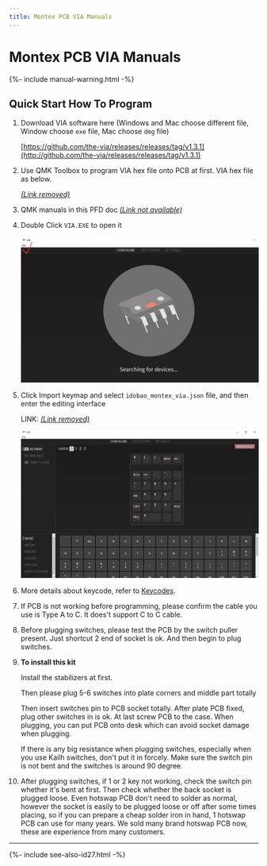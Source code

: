 ```yaml
---
title: Montex PCB VIA Manuals
---
```


# Montex PCB VIA Manuals

{%- include manual-warning.html -%}

## Quick Start How To Program

1.  Download VIA software here (Windows and Mac choose different file, Window choose `exe` file, Mac choose `dmg` file)

    [https://github.com/the-via/releases/releases/tag/v1.3.1](http://github.com/the-via/releases/releases/tag/v1.3.1)

2.  Use QMK Toolbox to program VIA hex file onto PCB at first. VIA hex file as below.

    [*(Link removed)*]()

3.  QMK manuals in this PFD doc [*(Link not available)*]()

3.  Double Click `VIA.EXE` to open it
 
    <img src="image-4.jpg" width="640" style="max-width: 100%;">

4.  Click Import keymap and select `idobao_montex_via.json` file, and then enter the editing interface

    LINK: [*(Link removed)*]()

    <img src="image-5.jpg" width="640" style="max-width: 100%;">    

6.  More details about keycode, refer to [Keycodes](https://docs.qmk.fm/#/keycodes).

7.  If PCB is not working before programming, please confirm the cable you use is Type A to C. It does't support C to C cable.

8.  Before plugging switches, please test the PCB by the switch puller present. Just shortcut 2 end of socket is ok. And then begin to plug switches.

9.  **To install this kit**

    Install the stabilizers at first.

    Then please plug 5-6 switches into plate corners and middle part totally

    Then insert switches pin to PCB socket totally. After plate PCB fixed, plug other switches in is ok. At last screw PCB to the case. When plugging, you can put PCB onto desk which can avoid socket damage when plugging.

    If there is any big resistance when plugging switches, especially when you use Kailh switches, don't put it in forcely. Make sure the switch pin is not bent and the switches is around 90 degree.

10. After plugging switches, if 1 or 2 key not working, check the switch pin whether it's bent at first. Then check whether the back socket is plugged loose. Even hotswap PCB don't need to solder as normal, however the socket is easily to be plugged loose or off after some times placing, so if you can prepare a cheap solder iron in hand, 1 hotswap PCB can use for many years. We sold many brand hotswap PCB now, these are experience from many customers.

---

{%- include see-also-id27.html -%}
